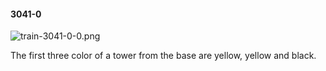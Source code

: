 #### 3041-0
![train-3041-0-0.png](https://github.com/lil-lab/nlvr/raw/master/nlvr/train/images/66/train-3041-0-0.png "train-3041-0-0.png")

The first three color of a tower from the base are yellow, yellow and black.